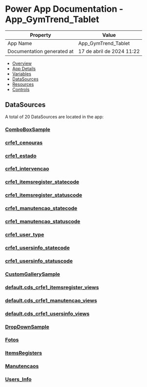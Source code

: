 ﻿# Power App Documentation \- App\_GymTrend\_Tablet

| Property                   | Value                     |
| -------------------------- | ------------------------- |
| App Name                   | App\_GymTrend\_Tablet     |
| Documentation generated at | 17 de abril de 2024 11:22 |

- [Overview](index-App_GymTrend_Tablet.md)
- [App Details](appdetails-App_GymTrend_Tablet.md)
- [Variables](variables-App_GymTrend_Tablet.md)
- [DataSources](datasources-App_GymTrend_Tablet.md)
- [Resources](resources-App_GymTrend_Tablet.md)
- [Controls](controls-App_GymTrend_Tablet.md)

## DataSources

A total of 20 DataSources are located in the app:

### [ComboBoxSample](datasource-ComboBoxSample-App_GymTrend_Tablet.md)

### [crfe1\_cenouras](datasource-crfe1_cenouras-App_GymTrend_Tablet.md)

### [crfe1\_estado](datasource-crfe1_estado-App_GymTrend_Tablet.md)

### [crfe1\_intervencao](datasource-crfe1_intervencao-App_GymTrend_Tablet.md)

### [crfe1\_itemsregister\_statecode](datasource-crfe1_itemsregister_statecode-App_GymTrend_Tablet.md)

### [crfe1\_itemsregister\_statuscode](datasource-crfe1_itemsregister_statuscode-App_GymTrend_Tablet.md)

### [crfe1\_manutencao\_statecode](datasource-crfe1_manutencao_statecode-App_GymTrend_Tablet.md)

### [crfe1\_manutencao\_statuscode](datasource-crfe1_manutencao_statuscode-App_GymTrend_Tablet.md)

### [crfe1\_user\_type](datasource-crfe1_user_type-App_GymTrend_Tablet.md)

### [crfe1\_usersinfo\_statecode](datasource-crfe1_usersinfo_statecode-App_GymTrend_Tablet.md)

### [crfe1\_usersinfo\_statuscode](datasource-crfe1_usersinfo_statuscode-App_GymTrend_Tablet.md)

### [CustomGallerySample](datasource-CustomGallerySample-App_GymTrend_Tablet.md)

### [default.cds\_crfe1\_itemsregister\_views](datasource-default.cds_crfe1_itemsregister_views-App_GymTrend_Tablet.md)

### [default.cds\_crfe1\_manutencao\_views](datasource-default.cds_crfe1_manutencao_views-App_GymTrend_Tablet.md)

### [default.cds\_crfe1\_usersinfo\_views](datasource-default.cds_crfe1_usersinfo_views-App_GymTrend_Tablet.md)

### [DropDownSample](datasource-DropDownSample-App_GymTrend_Tablet.md)

### [Fotos](datasource-Fotos-App_GymTrend_Tablet.md)

### [ItemsRegisters](datasource-ItemsRegisters-App_GymTrend_Tablet.md)

### [Manutencaos](datasource-Manutencaos-App_GymTrend_Tablet.md)

### [Users\_Info](datasource-Users_Info-App_GymTrend_Tablet.md)

